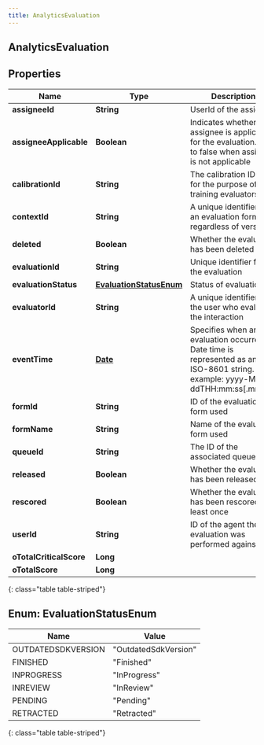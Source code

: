 ```yaml
---
title: AnalyticsEvaluation
---
```

## AnalyticsEvaluation


## Properties

| Name | Type | Description | Notes |
| ------------ | ------------- | ------------- | ------------- |
| **assigneeId** | <!----><!---->**String**<!----> | UserId of the assignee |  [optional] |
| **assigneeApplicable** | <!----><!---->**Boolean**<!----> | Indicates whether an assignee is applicable for the evaluation. Set to false when assignee is not applicable |  [optional] |
| **calibrationId** | <!----><!---->**String**<!----> | The calibration ID used for the purpose of training evaluators |  [optional] |
| **contextId** | <!----><!---->**String**<!----> | A unique identifier for an evaluation form, regardless of version |  [optional] |
| **deleted** | <!----><!---->**Boolean**<!----> | Whether the evaluation has been deleted |  [optional] |
| **evaluationId** | <!----><!---->**String**<!----> | Unique identifier for the evaluation |  [optional] |
| **evaluationStatus** | [**EvaluationStatusEnum**](#EvaluationStatusEnum)<!----> | Status of evaluation |  [optional] |
| **evaluatorId** | <!----><!---->**String**<!----> | A unique identifier of the user who evaluated the interaction |  [optional] |
| **eventTime** | <!----><!---->[**Date**](Date.html)<!----> | Specifies when an evaluation occurred. Date time is represented as an ISO-8601 string. For example: yyyy-MM-ddTHH:mm:ss[.mmm]Z |  [optional] |
| **formId** | <!----><!---->**String**<!----> | ID of the evaluation form used |  [optional] |
| **formName** | <!----><!---->**String**<!----> | Name of the evaluation form used |  [optional] |
| **queueId** | <!----><!---->**String**<!----> | The ID of the associated queue |  [optional] |
| **released** | <!----><!---->**Boolean**<!----> | Whether the evaluation has been released |  [optional] |
| **rescored** | <!----><!---->**Boolean**<!----> | Whether the evaluation has been rescored at least once |  [optional] |
| **userId** | <!----><!---->**String**<!----> | ID of the agent the evaluation was performed against |  [optional] |
| **oTotalCriticalScore** | <!----><!---->**Long**<!----> |  |  [optional] |
| **oTotalScore** | <!----><!---->**Long**<!----> |  |  [optional] |
{: class="table table-striped"}


<a name="EvaluationStatusEnum"></a>

## Enum: EvaluationStatusEnum

| Name | Value |
| ---- | ----- |
| OUTDATEDSDKVERSION | &quot;OutdatedSdkVersion&quot; | 
| FINISHED | &quot;Finished&quot; | 
| INPROGRESS | &quot;InProgress&quot; | 
| INREVIEW | &quot;InReview&quot; | 
| PENDING | &quot;Pending&quot; | 
| RETRACTED | &quot;Retracted&quot; | 
{: class="table table-striped"}



